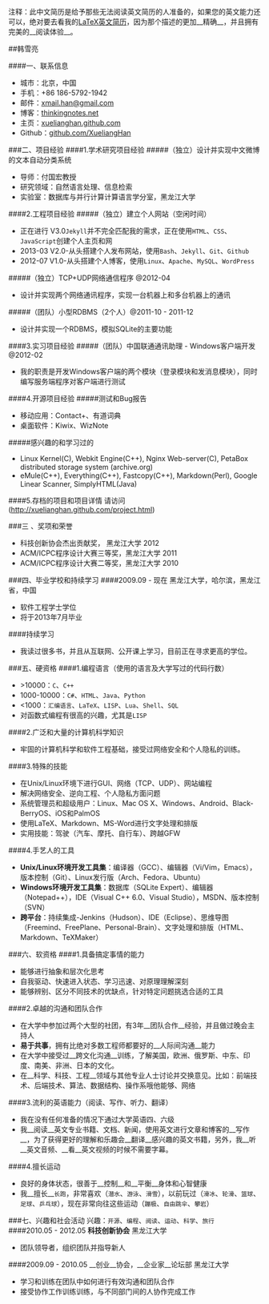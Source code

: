 注释：此中文简历是给予那些无法阅读英文简历的人准备的，如果您的英文能力还可以，绝对要去看我的[LaTeX英文简历](./resume.pdf)，因为那个描述的更加__精确__，并且拥有完美的__阅读体验__。  

##韩雪亮

####一、联系信息
* 城市：北京，中国  
* 手机：+86 186-5792-1942  
* 邮件：[xmail.han@gmail.com](mailto:xmail.han@gmail.com)  
* 博客：[thinkingnotes.net](http://tinkingnotes.net)  
* 主页：[xuelianghan.github.com](http://xuelianghan.github.com)  
* Github：[github.com/XueliangHan](htp://xuelianghan.github.com)  


###二、项目经验
####1.学术研究项目经验
#####（独立）设计并实现中文微博的文本自动分类系统
* 导师：付国宏教授  
* 研究领域：自然语言处理、信息检索  
* 实验室：数据库与并行计算计算语言学分室，黑龙江大学   

####2.工程项目经验
#####（独立）建立个人网站（空闲时间）
* 正在进行 V3.0`Jekyll`并不完全匹配我的需求，正在使用`HTML`、`CSS`、`JavaScript`创建个人主页和网
* 2013-03 V2.0-从头搭建个人发布网站，使用`Bash`、`Jekyll`、`Git`、`Github`
* 2012-07 V1.0-从头搭建个人博客，使用`Linux`、`Apache`、`MySQL`、`WordPress`

#####（独立）TCP+UDP网络通信程序 @2012-04
* 设计并实现两个网络通讯程序，实现一台机器上和多台机器上的通讯

#####（团队）小型RDBMS（2个人）@2011-10 - 2011-12
* 设计并实现一个RDBMS，模拟SQLite的主要功能

####3.实习项目经验
#####（团队）中国联通通讯助理 - Windows客户端开发 @2012-02
* 我的职责是开发Windows客户端的两个模块（登录模块和发消息模块），同时编写服务端程序对客户端进行测试

####4.开源项目经验
#####测试和Bug报告
* 移动应用：Contact+、有道词典
* 桌面软件：Kiwix、WizNote

#####感兴趣的和学习过的
*  Linux Kernel(C), Webkit Engine(C++), Nginx Web-server(C), PetaBox distributed storage system (archive.org)
*  eMule(C++), Everything(C++), Fastcopy(C++), Markdown(Perl), Google Linear Scanner, SimplyHTML(Java)

####5.存档的项目和项目详情
请访问 (http://xuelianghan.github.com/project.html)   



###三 、奖项和荣誉
* 科技创新协会杰出贡献奖，    黑龙江大学 2012
* ACM/ICPC程序设计大赛三等奖，黑龙江大学 2011
* ACM/ICPC程序设计大赛二等奖，黑龙江大学 2010



###四、毕业学校和持续学习
####2009.09 - 现在 黑龙江大学，哈尔滨，黑龙江省，中国  
* 软件工程学士学位  
* 将于2013年7月毕业  

####持续学习
* 我读过很多书，并且从互联网、公开课上学习，目前正在寻求更高的学位。



###五、硬资格
####1.编程语言（使用的语言及大学写过的代码行数）
* \>10000：`C`、`C++`
* 1000-10000：`C#`、`HTML`、`Java`、`Python`
* <1000：`汇编语言`、`LaTeX`、`LISP`、`Lua`、`Shell`、`SQL`
* 对函数式编程有很高的兴趣，尤其是`LISP`

####2.广泛和大量的计算机科学知识
* 牢固的计算机科学和软件工程基础，接受过网络安全和个人隐私的训练。

####3.特殊的技能
* 在Unix/Linux环境下进行GUI、网络（TCP、UDP）、网站编程
* 解决网络安全、逆向工程、个人隐私方面问题
* 系统管理员和超级用户：Linux、Mac OS X、Windows、Android、Black-BerryOS、iOS和PalmOS
* 使用LaTeX、Markdown、MS-Word进行文字处理和排版
* 实用技能：驾驶（汽车、摩托、自行车）、跨越GFW

####4.手艺人的工具
* __Unix/Linux环境开发工具集__：编译器（GCC）、编辑器（Vi/Vim，Emacs），版本控制（Git）、Linux发行版（Arch、Fedora、Ubuntu）
* __Windows环境开发工具集__：数据库（SQLite Expert）、编辑器（Notepad++），IDE（Visual C++ 6.0、Visual Studio），MSDN、版本控制（SVN）
* __跨平台__：持续集成-Jenkins（Hudson）、IDE（Eclipse）、思维导图（Freemind、FreePlane、Personal-Brain）、文字处理和排版（HTML、Markdown、TeXMaker）



###六、软资格
####1.具备搞定事情的能力
* 能够进行抽象和层次化思考
* 自我驱动、快速进入状态、学习迅速、对原理理解深刻
* 能够辨别、区分不同技术的优缺点，针对特定问题挑选合适的工具

####2.卓越的沟通和团队合作
* 在大学中参加过两个大型的社团，有3年__团队合作__经验，并且做过晚会主持人
* __易于共事__，拥有比绝对多数工程师都要好的__人际间沟通__能力
* 在大学中接受过__跨文化沟通__训练，了解美国，欧洲、俄罗斯、中东、印度、南美、非洲、日本的文化。
* 在__科学、科技、工程__领域与其他专业人士讨论并交换意见。比如：前端技术、后端技术、算法、数据结构、操作系哦他能够、网络

####3.流利的英语能力（阅读、写作、听力、翻译）
* 我在没有任何准备的情况下通过大学英语四、六级
* 我__阅读__英文专业书籍、文档、新闻，使用英文进行文章和博客的__写作__，为了获得更好的理解和乐趣会__翻译__感兴趣的英文书籍，另外，我__听__英文音频、__看__英文视频的时候不需要字幕。

####4.擅长运动
* 良好的身体状态，很善于__控制__和__平衡__身体和心智健康
* 我__擅长__`长跑`，非常喜欢（`潜水`、`游泳`、`滑雪`），以前玩过（`滑冰`、`轮滑`、`篮球`、`足球`、`乒乓球`），现在非常向往这些运动（`蹦极`、`自由跳伞`、`攀岩`）



###七、兴趣和社会活动
兴趣：`开源`、`编程`、`阅读`、`运动`、`科学`、`旅行`  
####2010.05 - 2012.05 __科技创新协会__   黑龙江大学  
* 团队领导者，组织团队并指导新人

####2009.09 - 2010.05 __创业__协会，__企业家__论坛部 黑龙江大学  
* 学习和训练在团队中如何进行有效沟通和团队合作  
* 接受协作工作训练训练，与不同部门间的人协作完成工作  
